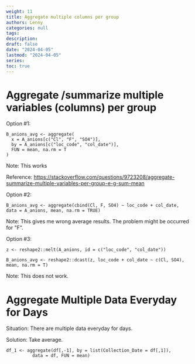 ```yaml
---
weight: 11
title: Aggregate multiple columns per group
authors: Lenny
categories: null
tags: 
description: 
draft: false
date: "2024-04-05"
lastmod: "2024-04-05"
series:
toc: true
---
```



<!--more-->

# Aggregate /summarize multiple variables (columns) per group

Option #1: 
```
B_anions_avg <- aggregate(
  x = A_anions[c("Cl", "F", "SO4")],
  by = A_anions[c("loc_code", "col_date")],
  FUN = mean, na.rm = T
)
``` 
Note: This works
 
Reference: https://stackoverflow.com/questions/9723208/aggregate-summarize-multiple-variables-per-group-e-g-sum-mean


Option #2: 
```
B_anions_avg <- aggregate(cbind(Cl, F, SO4) ~ loc_code + col_date, data = A_anions, mean, na.rm = TRUE)
```
Note: This gives me wrong average results.  The problem might be occurred for "F".


Option #3: 
```
z <- reshape2::melt(A_anions, id = c("loc_code", "col_date"))
 
B_anions_avg <- reshape2::dcast(z, loc_code + col_date ~ c(Cl, SO4), mean, na.rm = T)
``` 
Note: This does not work.



# Aggregate Multiple Data Everyday for Days

Situation: There are multiple data everyday for days.

Solution: Take average.

```
df_1 <- aggregate(df[,-1], by = list(Collection_Date = df[,1]),
          data = df, FUN = mean)

```
